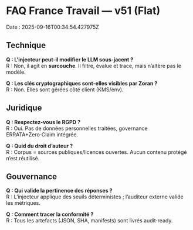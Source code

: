 # FAQ France Travail — v51 (Flat)
Date : 2025-09-16T00:34:54.427975Z

## Technique
**Q : L’injecteur peut‑il modifier le LLM sous‑jacent ?**  
R : Non, il agit en **surcouche**. Il filtre, évalue et trace, mais n’altère pas le modèle.  

**Q : Les clés cryptographiques sont‑elles visibles par Zoran ?**  
R : Non. Elles sont gérées côté client (KMS/env).  

## Juridique
**Q : Respectez‑vous le RGPD ?**  
R : Oui. Pas de données personnelles traitées, governance ERRATA+Zero‑Claim intégrée.  

**Q : Quid du droit d’auteur ?**  
R : Corpus = sources publiques/licences ouvertes. Aucun contenu protégé n’est réutilisé.  

## Gouvernance
**Q : Qui valide la pertinence des réponses ?**  
R : L’injecteur applique des seuils déterministes ; l’auditeur externe valide les métriques.  

**Q : Comment tracer la conformité ?**  
R : Tous les artefacts (JSON, SHA, manifests) sont livrés audit‑ready.  
